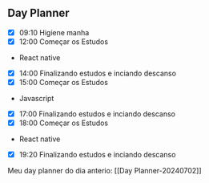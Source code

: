 ## Day Planner

- [x] 09:10  Higiene manha
- [x] 12:00  Começar os Estudos 
- React native
- [x] 14:00  Finalizando estudos e inciando descanso
- [x] 15:00  Começar os Estudos
- Javascript
- [x] 17:00 Finalizando estudos e inciando descanso
- [x] 18:00 Começar os Estudos
- React native
- [x] 19:20 Finalizando estudos e inciando descanso

Meu day planner do dia anterio: [[Day Planner-20240702]]